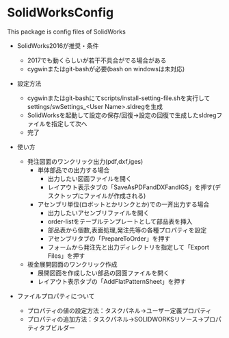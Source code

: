 # SolidWorksConfig
This package is config files of SolidWorks

- SolidWorks2016が推奨・条件
  - 2017でも動くらしいが若干不具合がでる場合がある
  - cygwinまたはgit-bashが必要(bash on windowsは未対応)

- 設定方法
  - cygwinまたはgit-bashにてscripts/install-setting-file.shを実行してsettings/swSettings_\<User Name\>.sldregを生成
  - SolidWorksを起動して設定の保存/回復→設定の回復で生成したsldregファイルを指定して次へ
  - 完了

- 使い方
  - 発注図面のワンクリック出力(pdf,dxf,iges)
    - 単体部品での出力する場合
      - 出力したい図面ファイルを開く
      - レイアウト表示タブの「SaveAsPDFandDXFandIGS」を押す(デスクトップにファイルが作成される)
    - アセンブリ単位(ロボットとかリンクとか)での一斉出力する場合
      - 出力したいアセンブリファイルを開く
      - order-listをテーブルテンプレートとして部品表を挿入
      - 部品表から個数,表面処理,発注先等の各種プロパティを設定
      - アセンブリタブの「PrepareToOrder」を押す
      - フォームから発注先と出力ディレクトリを指定して「Export Files」を押す
  - 板金展開図面のワンクリック作成
    - 展開図面を作成したい部品の図面ファイルを開く
    - レイアウト表示タブの「AddFlatPatternSheet」を押す

- ファイルプロパティについて
  - プロパティの値の設定方法：タスクパネル->ユーザー定義プロパティ
  - プロパティの追加方法：タスクパネル->SOLIDWORKSリソース->プロパティタブビルダー
